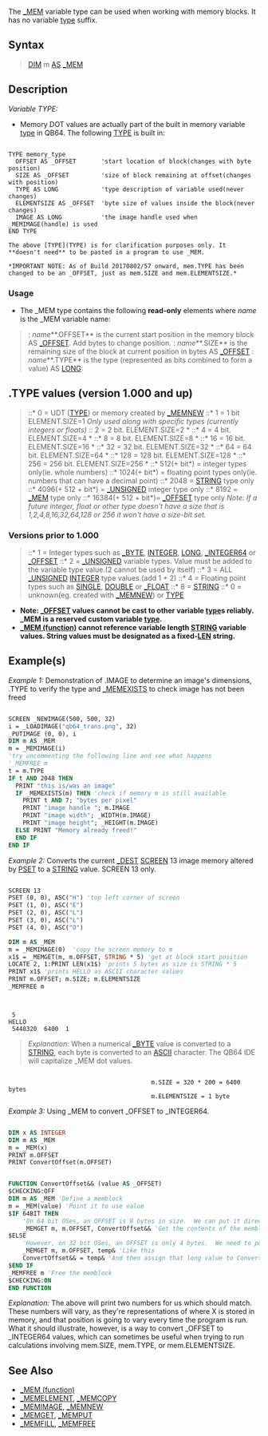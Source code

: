 The [_MEM](_MEM) variable type can be used when working with memory blocks. It has no variable [type](type) suffix.


## Syntax

>   [DIM](DIM) m [AS](AS) [_MEM](_MEM)


## Description

*Variable TYPE:*
* Memory DOT values are actually part of the built in memory variable [type](type) in QB64. The following [TYPE](TYPE) is built in:

```text

TYPE memory_type
  OFFSET AS _OFFSET       'start location of block(changes with byte position)
  SIZE AS _OFFSET         'size of block remaining at offset(changes with position)
  TYPE AS LONG            'type description of variable used(never changes)
  ELEMENTSIZE AS _OFFSET  'byte size of values inside the block(never changes)
  IMAGE AS LONG           'the image handle used when _MEMIMAGE(handle) is used
END TYPE

The above [TYPE](TYPE) is for clarification purposes only. It **doesn't need** to be pasted in a program to use _MEM.

*IMPORTANT NOTE: As of Build 20170802/57 onward, mem.TYPE has been changed to be an _OFFSET, just as mem.SIZE and mem.ELEMENTSIZE.*

```


### Usage

* The _MEM type contains the following **read-only** elements where *name* is the _MEM variable name:
> : *name***.OFFSET** is the current start position in the memory block AS [_OFFSET](_OFFSET). Add bytes to change position.
> : *name***.SIZE** is the remaining size of the block at current position in bytes AS [_OFFSET](_OFFSET)
> : *name***.TYPE** is the type (represented as bits combined to form a value) AS [LONG](LONG):

## .TYPE values (version 1.000 and up)

> ::* 0 = UDT ([TYPE](TYPE)) or memory created by [_MEMNEW](_MEMNEW)
> ::* 1 = 1 bit   ELEMENT.SIZE=1   *Only used along with specific types (currently integers or floats)
> ::* 2 = 2 bit. ELEMENT.SIZE=2   *
> ::* 4 = 4 bit. ELEMENT.SIZE=4   *
> ::* 8 = 8 bit. ELEMENT.SIZE=8   *
> ::* 16 = 16 bit. ELEMENT.SIZE=16  *
> ::* 32 = 32 bit. ELEMENT.SIZE=32  *
> ::* 64 = 64 bit. ELEMENT.SIZE=64  *
> ::* 128 = 128 bit. ELEMENT.SIZE=128 *
> ::* 256 = 256 bit. ELEMENT.SIZE=256 *
> ::* 512(+ bit*) = integer types only(ie. whole numbers)
> ::* 1024(+ bit*) = floating point types only(ie. numbers that can have a decimal point)
> ::* 2048 = [STRING](STRING) type only
> ::* 4096(+ 512 + bit*) = [_UNSIGNED](_UNSIGNED) integer type only
> ::* 8192 = [_MEM](_MEM) type only
> ::* 16384(+ 512 + bit*)= [_OFFSET](_OFFSET) type only
*Note: If a future integer, float or other type doesn't have a size that is 1,2,4,8,16,32,64,128 or 256 it won't have a size-bit set.*

### Versions prior to 1.000

> ::* 1 = Integer types such as [_BYTE](_BYTE), [INTEGER](INTEGER), [LONG](LONG), [_INTEGER64](_INTEGER64) or [_OFFSET](_OFFSET)
> ::* 2 = [_UNSIGNED](_UNSIGNED) variable types. Value must be added to the variable type value.(2 cannot be used by itself)
> ::* 3 = ALL [_UNSIGNED](_UNSIGNED) [INTEGER](INTEGER) type values.(add 1 + 2)
> ::* 4 = Floating point types such as [SINGLE](SINGLE), [DOUBLE](DOUBLE) or [_FLOAT](_FLOAT)
> ::* 8 = [STRING](STRING) 
> ::* 0 = unknown(eg. created with [_MEMNEW](_MEMNEW)) or [TYPE](TYPE)

* **Note: [_OFFSET](_OFFSET) values cannot be cast to other variable [type](type)s reliably. _MEM is a reserved custom variable [type](type).**
* **[_MEM (function)](_MEM (function)) cannot reference variable length [STRING](STRING) variable values. String values must be designated as a fixed-[LEN](LEN) string.**


## Example(s)

*Example 1:* Demonstration of .IMAGE to determine an image's dimensions, .TYPE to verify the type and [_MEMEXISTS](_MEMEXISTS) to check image has not been freed

```vb

SCREEN _NEWIMAGE(500, 500, 32)
i = _LOADIMAGE("qb64_trans.png", 32)
_PUTIMAGE (0, 0), i
DIM m AS _MEM
m = _MEMIMAGE(i)
'try uncommenting the following line and see what happens
'_MEMFREE m
t = m.TYPE
IF t AND 2048 THEN
  PRINT "this is/was an image"
  IF _MEMEXISTS(m) THEN 'check if memory m is still available
    PRINT t AND 7; "bytes per pixel"
    PRINT "image handle "; m.IMAGE
    PRINT "image width"; _WIDTH(m.IMAGE)
    PRINT "image height"; _HEIGHT(m.IMAGE)
  ELSE PRINT "Memory already freed!"
  END IF
END IF 

```


*Example 2:* Converts the current [_DEST](_DEST) [SCREEN](SCREEN) 13 image memory altered by [PSET](PSET) to a [STRING](STRING) value. SCREEN 13 only.

```vb

SCREEN 13
PSET (0, 0), ASC("H") 'top left corner of screen
PSET (1, 0), ASC("E")
PSET (2, 0), ASC("L")
PSET (3, 0), ASC("L")
PSET (4, 0), ASC("O")

DIM m AS _MEM
m = _MEMIMAGE(0)  'copy the screen memory to m
x1$ = _MEMGET(m, m.OFFSET, STRING * 5) 'get at block start position
LOCATE 2, 1:PRINT LEN(x1$) 'prints 5 bytes as size is STRING * 5
PRINT x1$ 'prints HELLO as ASCII character values
PRINT m.OFFSET; m.SIZE; m.ELEMENTSIZE
_MEMFREE m 

```

```text


 5
HELLO
 5448320  6400  1

```

>  *Explanation:* When a numerical [_BYTE](_BYTE) value is converted to a [STRING](STRING), each byte is converted to an [ASCII](ASCII) character. The QB64 IDE will capitalize _MEM dot values.

```text

                                        m.SIZE = 320 * 200 = 6400 bytes
                                        m.ELEMENTSIZE = 1 byte

```


*Example 3:* Using _MEM to convert _OFFSET to _INTEGER64.

```vb

DIM x AS INTEGER
DIM m AS _MEM
m = _MEM(x)
PRINT m.OFFSET
PRINT ConvertOffset(m.OFFSET)


FUNCTION ConvertOffset&& (value AS _OFFSET)
$CHECKING:OFF
DIM m AS _MEM 'Define a memblock
m = _MEM(value) 'Point it to use value
$IF 64BIT THEN
    'On 64 bit OSes, an OFFSET is 8 bytes in size.  We can put it directly into an Integer64
    _MEMGET m, m.OFFSET, ConvertOffset&& 'Get the contents of the memblock and put the values there directly into ConvertOffset&&
$ELSE
    'However, on 32 bit OSes, an OFFSET is only 4 bytes.  We need to put it into a LONG variable first
    _MEMGET m, m.OFFSET, temp& 'Like this
    ConvertOffset&& = temp& 'And then assign that long value to ConvertOffset&&
$END IF
_MEMFREE m 'Free the memblock
$CHECKING:ON
END FUNCTION


```

*Explanation:* The above will print two numbers for us which should match.  These numbers will vary, as they're representations of where X is stored in memory, and that position is going to vary every time the program is run.  What it should illustrate, however, is a way to convert _OFFSET to _INTEGER64 values, which can sometimes be useful when trying to run calculations involving mem.SIZE, mem.TYPE, or mem.ELEMENTSIZE.



## See Also

* [_MEM (function)](_MEM (function))
* [_MEMELEMENT](_MEMELEMENT), [_MEMCOPY](_MEMCOPY)
* [_MEMIMAGE](_MEMIMAGE), [_MEMNEW](_MEMNEW)
* [_MEMGET](_MEMGET), [_MEMPUT](_MEMPUT)
* [_MEMFILL](_MEMFILL), [_MEMFREE](_MEMFREE)




